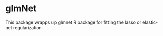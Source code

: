 # glmNet
This package wrapps up glmnet R package for fitting the lasso or elastic-net regularization
